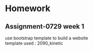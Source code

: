 # Homework

## Assignment-0729 week 1 
use bootstrap template to build a website <br>
template used : 2090_kinetic 
